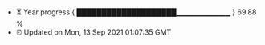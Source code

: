 - ⏳ Year progress { ████████████████████▁▁▁▁▁▁▁▁▁▁ } 69.88 %
- ⏰ Updated on Mon, 13 Sep 2021 01:07:35 GMT

